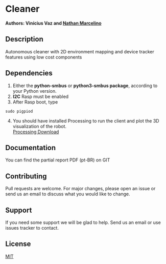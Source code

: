 # Cleaner
**Authors: Vinícius Vaz and [Nathan Marcelino](https://github.com/nathan-vm)**


## Description
Autonomous cleaner with 2D environment mapping and device tracker features using low cost components 


## Dependencies

1. Either the **python-smbus** or **python3-smbus package**, according to your Python version.
2. **I2C** Rasp must be enabled
3. After Rasp boot, type 

```
sudo pigpiod
```

4. You should have installed Processing to run the client and plot the 3D visualization of the robot.  
[Processing Download](https://www.processing.org/download/)


## Documentation

You can find the partial report PDF (pt-BR) on GIT

## Contributing
Pull requests are welcome. For major changes, please open an issue or send us an email to discuss what you would like to change.

## Support
If you need some support we will be glad to help. 
Send us an email or use issues tracker to contact.


## License
[MIT](https://choosealicense.com/licenses/mit/)
